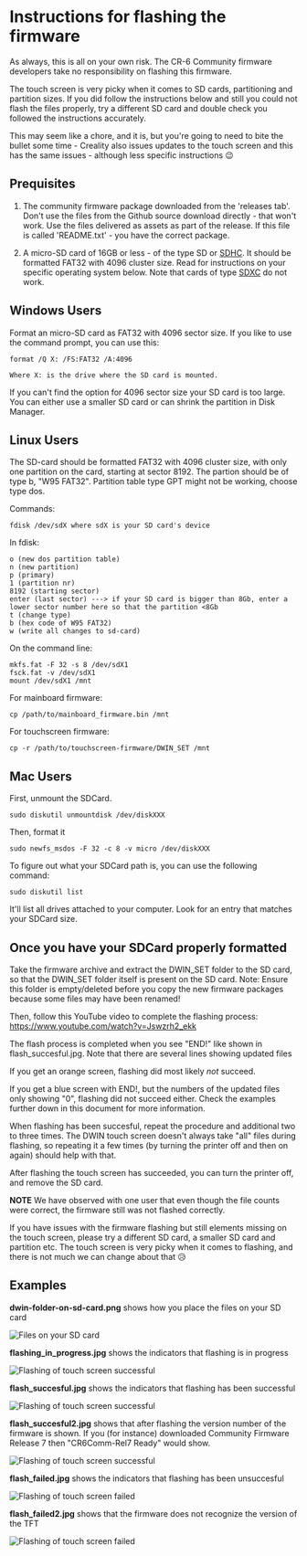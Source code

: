 # Instructions for flashing the firmware

As always, this is all on your own risk. The CR-6 Community firmware developers take no responsibility on flashing this firmware.

The touch screen is very picky when it comes to SD cards, partitioning and partition sizes. If you did follow the instructions below and still you could not flash the files properly, try a different SD card and double check you followed the instructions accurately.

This may seem like a chore, and it is, but you're going to need to bite the bullet some time - Creality also issues updates to the touch screen and this has the same issues - although less specific instructions 😉

## Prequisites

1. The community firmware package downloaded from the 'releases tab'. Don't use the files from the Github source download directly - that won't work. Use the files delivered as assets as part of the release. If this file is called 'README.txt' - you have the correct package.

2. A micro-SD card of 16GB or less - of the type SD or [SDHC](https://en.wikipedia.org/wiki/SD_card#SDHC). It should be formatted FAT32 with 4096 cluster size. Read for instructions on your specific operating system below. Note that cards of type [SDXC](https://en.wikipedia.org/wiki/SD_card#SDXC) do not work.

## Windows Users

Format an micro-SD card as FAT32 with 4096 sector size.
If you like to use the command prompt, you can use this: 

	format /Q X: /FS:FAT32 /A:4096
	
	Where X: is the drive where the SD card is mounted.

If you can't find the option for 4096 sector size your SD card is too large.
You can either use a smaller SD card or can shrink the partition in Disk Manager.

## Linux Users

The SD-card should be formatted FAT32 with 4096 cluster size, with only one partition on the card, starting at sector 8192. The partion should be of type b, "W95 FAT32". Partition table type GPT might not be working, choose type dos.

Commands:
	
	fdisk /dev/sdX where sdX is your SD card's device
	
In fdisk:

	o (new dos partition table)
	n (new partition)
	p (primary)
	1 (partition nr)
	8192 (starting sector)
	enter (last sector) ---> if your SD card is bigger than 8Gb, enter a lower sector number here so that the partition <8Gb
	t (change type)
	b (hex code of W95 FAT32)
	w (write all changes to sd-card)

On the command line:

	mkfs.fat -F 32 -s 8 /dev/sdX1
	fsck.fat -v /dev/sdX1
	mount /dev/sdX1 /mnt

For mainboard firmware:

	cp /path/to/mainboard_firmware.bin /mnt
	
For touchscreen firmware:

	cp -r /path/to/touchscreen-firmware/DWIN_SET /mnt

## Mac Users

First, unmount the SDCard.

    sudo diskutil unmountdisk /dev/diskXXX

Then, format it

    sudo newfs_msdos -F 32 -c 8 -v micro /dev/diskXXX

To figure out what your SDCard path is, you can use the following command:

    sudo diskutil list

It'll list all drives attached to your computer. Look for an entry that matches your SDCard size.
	
## Once you have your SDCard properly formatted
	
Take the firmware archive and extract the DWIN_SET folder to the SD card, so that the DWIN_SET folder itself is present on the SD card. Note: Ensure this folder is empty/deleted before you copy the new firmware packages because some files may have been renamed!

Then, follow this YouTube video to complete the flashing process:
https://www.youtube.com/watch?v=Jswzrh2_ekk



The flash process is completed when you see "END!" like shown in flash_succesful.jpg.
Note that there are several lines showing updated files

If you get an orange screen, flashing did most likely _not_ succeed.

If you get a blue screen with END!, but the numbers of the updated files only showing "0", flashing did not succeed either. Check the examples further down in this document for more information.

When flashing has been succesful, repeat the procedure and additional two to three times. The DWIN touch screen doesn't always take "all" files during flashing, so repeating it a few times (by turning the printer off and then on again) should help with that.

After flashing the touch screen has succeeded, you can turn the printer off, and remove the SD card.

**NOTE** 
We have observed with one user that even though the file counts were correct, the firmware still was not flashed correctly.

If you have issues with the firmware flashing but still elements missing on the touch screen, please try a different SD card, a smaller SD card and partition etc. The touch screen is very picky when it comes to flashing, and there is not much we can change about that 😥

## Examples

**dwin-folder-on-sd-card.png** shows how you place the files on your SD card

![Files on your SD card](dwin-folder-on-sd-card.png)

**flashing_in_progress.jpg** shows the indicators that flashing is in progress

![Flashing of touch screen successful](flashing_in_progress.jpg)

**flash_succesful.jpg** shows the indicators that flashing has been successful

![Flashing of touch screen successful](flash_succesful.jpg)

**flash_succesful2.jpg** shows that after flashing the version number of the firmware is shown. If you (for instance) downloaded Community Firmware Release 7 then "CR6Comm-Rel7 Ready" would show.

![Flashing of touch screen successful](flash_succesful2.jpg)

**flash_failed.jpg** shows the indicators that flashing has been unsuccesful

![Flashing of touch screen failed](flash_failed.jpg)

**flash_failed2.jpg** shows that the firmware does not recognize the version of the TFT

![Flashing of touch screen failed](flash_failed2.jpg)
